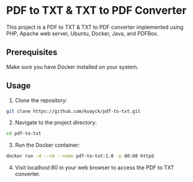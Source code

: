 # PDF to TXT & TXT to PDF Converter

This project is a PDF to TXT & TXT to PDF converter implemented using PHP, Apache web server, Ubuntu, Docker, Java, and PDFBox.

## Prerequisites

Make sure you have Docker installed on your system.

## Usage

1. Clone the repository:

```bash
git clone https://github.com/koayck/pdf-to-txt.git
```

2. Navigate to the project directory:

```bash
cd pdf-to-txt
```

3. Run the Docker container:

```bash
docker run -d --rm --name pdf-to-txt:1.0 -p 80:80 httpd
```

4. Visit localhost:80 in your web browser to access the PDF to TXT converter.
